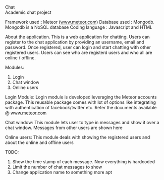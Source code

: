 Chat  
Academic chat project

Framework used : Meteor (www.meteor.com)
Database used : Mongodb. Mongodb is a NoSQL database
Coding language : Javascript and HTML

About the application.
This is a web application for chatting. Users can register to the chat application by providing an username, email and password.
Once registered, user can login and start chatting with other registered users. Users can see who are registerd users and who all are online / offline.

Modules:
1. Login
2. Chat window
3. Online users

Login Module: Login module is developed leveraging the Meteor accounts package. This reusable package comes with lot of options like integrating with authentication of facebook/twitter etc. Refer the documents available @ www.meteor.com

Chat window: This module lets user to type in messages and show it over a chat window. Messages from other users are shown here

Online users: This module deals with showing the registered users and about the online and offline users

TODO:
1. Show the time stamp of each message. Now everything is hardcoded
2. Limit the number of chat messages to show
3. Change application name to something more apt
